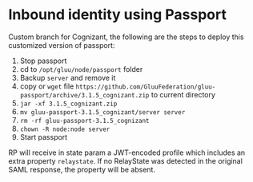 # Inbound identity using Passport

Custom branch for Cognizant, the following are the steps to deploy this customized version of passport:

1. Stop passport
1. cd to `/opt/gluu/node/passport` folder
1. Backup `server` and remove it
1. copy or `wget` file `https://github.com/GluuFederation/gluu-passport/archive/3.1.5_cognizant.zip` to current directory
1. `jar -xf 3.1.5_cognizant.zip`
1. `mv gluu-passport-3.1.5_cognizant/server server`
1. `rm -rf gluu-passport-3.1.5_cognizant`
1. `chown -R node:node server`
1. Start passport

<!--
1. In oxtrust, update the passport_saml script with contents found [here]()
1. At the end of both script properties, `generic_remote_attributes_list` and `generic_local_attributes_list` add one item: `relaystate`
1. Press the `Update` button at the bottom
-->

RP will receive in state param a JWT-encoded profile which includes an extra property `relaystate`. If no RelayState was detected in the original SAML response, the property will be absent.